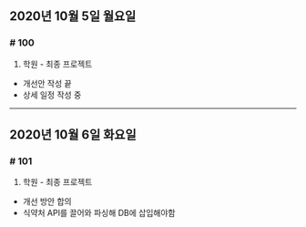 ## 2020년 10월 5일 월요일
### # 100
1. 학원 - 최종 프로젝트
- 개선안 작성 끝
- 상세 일정 작성 중
---
## 2020년 10월 6일 화요일
### # 101
1. 학원 - 최종 프로젝트
- 개선 방안 합의
- 식약처 API를 끌어와 파싱해 DB에 삽입해야함
